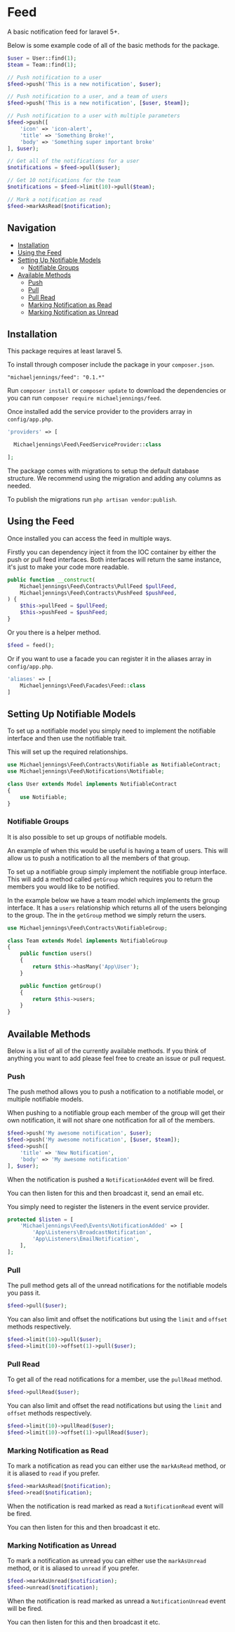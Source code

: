 # Feed

A basic notification feed for laravel 5+.

Below is some example code of all of the basic methods for the package.

```php
$user = User::find(1);
$team = Team::find(1);

// Push notification to a user
$feed->push('This is a new notification', $user);

// Push notification to a user, and a team of users
$feed->push('This is a new notification', [$user, $team]);

// Push notification to a user with multiple parameters
$feed->push([
    'icon' => 'icon-alert',
    'title' => 'Something Broke!',
    'body' => 'Something super important broke'
], $user);

// Get all of the notifications for a user
$notifications = $feed->pull($user);

// Get 10 notifications for the team
$notifications = $feed->limit(10)->pull($team);

// Mark a notification as read
$feed->markAsRead($notification);
```

## Navigation

- [Installation](#installation)
- [Using the Feed](#using-the-feed)
- [Setting Up Notifiable Models](#setting-up-notifiable-models)
    - [Notifiable Groups](#notifiable-groups)
- [Available Methods](#available-methods)
    - [Push](#push)
    - [Pull](#pull)
    - [Pull Read](#pull-read)
    - [Marking Notification as Read](#marking-notification-as-read)
    - [Marking Notification as Unread](#marking-notification-as-unread)

## Installation

This package requires at least laravel 5.

To install through composer include the package in your `composer.json`.

    "michaeljennings/feed": "0.1.*"

Run `composer install` or `composer update` to download the dependencies or you can run `composer require michaeljennings/feed`.

Once installed add the service provider to the providers array in `config/app.php`.

```php
'providers' => [

  Michaeljennings\Feed\FeedServiceProvider::class

];
```

The package comes with migrations to setup the default database structure. We recommend using the migration and adding any columns as needed.

To publish the migrations run `php artisan vendor:publish`.

## Using the Feed

Once installed you can access the feed in multiple ways.

Firstly you can dependency inject it from the IOC container by either the push or pull feed interfaces. Both interfaces will return the same instance, it's just to make your code more readable.

```php
public function __construct(
    Michaeljennings\Feed\Contracts\PullFeed $pullFeed,   
    Michaeljennings\Feed\Contracts\PushFeed $pushFeed,   
) {
    $this->pullFeed = $pullFeed;
    $this->pushFeed = $pushFeed;
}
```

Or you there is a helper method.

```php
$feed = feed();
```

Or if you want to use a facade you can register it in the aliases array in `config/app.php`.

```php
'aliases' => [
    Michaeljennings\Feed\Facades\Feed::class
]
```

## Setting Up Notifiable Models

To set up a notifiable model you simply need to implement the notifiable interface and then use the notifiable trait.

This will set up the required relationships.

```php
use Michaeljennings\Feed\Contracts\Notifiable as NotifiableContract;
use Michaeljennings\Feed\Notifications\Notifiable;

class User extends Model implements NotifiableContract
{
    use Notifiable;
}
```

### Notifiable Groups

It is also possible to set up groups of notifiable models.

An example of when this would be useful is having a team of users. This will allow us to push a notification to all the members of that group.

To set up a notifiable group simply implement the notifiable group interface. This will add a method called `getGroup` which requires you to return the members you would like to be notified.

In the example below we have a team model which implements the group interface. It has a `users` relationship which returns all of the users belonging to the group. The in the `getGroup` method we simply return the users.

```php
use Michaeljennings\Feed\Contracts\NotifiableGroup;

class Team extends Model implements NotifiableGroup
{
    public function users()
    {
        return $this->hasMany('App\User');
    }

    public function getGroup()
    {
        return $this->users;
    }
}
```

## Available Methods

Below is a list of all of the currently available methods. If you think of anything you want to add please feel free to create an issue or pull request.

### Push

The push method allows you to push a notification to a notifiable model, or multiple notifiable models.

When pushing to a notifiable group each member of the group will get their own notification, it will not share one notification for all of the members.

```php
$feed->push('My awesome notification', $user);
$feed->push('My awesome notification', [$user, $team]);
$feed->push([
    'title' => 'New Notification',
    'body' => 'My awesome notification'
], $user);
```

When the notification is pushed a `NotificationAdded` event will be fired. 

You can then listen for this and then broadcast it, send an email etc.

You simply need to register the listeners in the event service provider.

```php
protected $listen = [
    'Michaeljennings\Feed\Events\NotificationAdded' => [
        'App\Listeners\BroadcastNotification',
        'App\Listeners\EmailNotification',
    ],
];
```

### Pull

The pull method gets all of the unread notifications for the notifiable models you pass it.

```php
$feed->pull($user);
```

You can also limit and offset the notifications but using the `limit` and `offset` methods respectively.

```php
$feed->limit(10)->pull($user);
$feed->limit(10)->offset(1)->pull($user);
```

### Pull Read

To get all of the read notifications for a member, use the `pullRead` method.

```php
$feed->pullRead($user);
```

You can also limit and offset the read notifications but using the `limit` and `offset` methods respectively.

```php
$feed->limit(10)->pullRead($user);
$feed->limit(10)->offset(1)->pullRead($user);
```

### Marking Notification as Read

To mark a notification as read you can either use the `markAsRead` method, or it is aliased to `read` if you prefer.
 
```php
$feed->markAsRead($notification);
$feed->read($notification);
```

When the notification is read marked as read a `NotificationRead` event will be fired. 

You can then listen for this and then broadcast it etc.

### Marking Notification as Unread

To mark a notification as unread you can either use the `markAsUnread` method, or it is aliased to `unread` if you prefer.
 
```php
$feed->markAsUnread($notification);
$feed->unread($notification);
```

When the notification is read marked as unread a `NotificationUnread` event will be fired. 

You can then listen for this and then broadcast it etc.